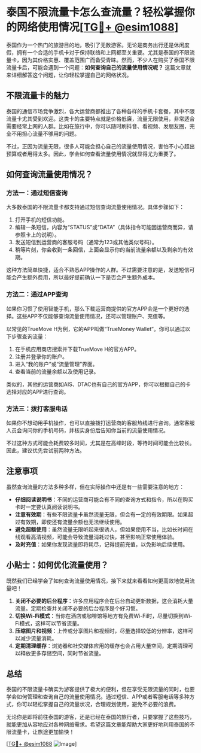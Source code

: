 # 泰国不限流量卡怎么查流量？轻松掌握你的网络使用情况[[TG💪+ @esim1088](https://t.me/s/esim1088)]

泰国作为一个热门的旅游目的地，吸引了无数游客。无论是商务出行还是休闲度假，拥有一个合适的手机卡对于保持联络和上网都至关重要。尤其是泰国的不限流量卡，因为其价格实惠、覆盖范围广而备受青睐。然而，不少人在购买了泰国不限流量卡后，可能会遇到一个问题：**如何查询自己的流量使用情况呢？** 这篇文章就来详细解答这个问题，让你轻松掌握自己的网络状况。

## 不限流量卡的魅力

泰国的通信市场竞争激烈，各大运营商都推出了各种各样的手机卡套餐，其中不限流量卡尤其受到欢迎。这类卡的主要特点就是价格低廉，流量无限使用，非常适合需要经常上网的人群。比如在旅行中，你可以随时刷抖音、看视频、发朋友圈，完全不用担心流量不够用的问题。

不过，正因为流量无限，很多人可能会担心自己的流量使用情况，害怕不小心超出预算或者用得太多。因此，学会如何查看流量使用情况就显得尤为重要了。

## 如何查询流量使用情况？

### 方法一：通过短信查询

大多数泰国的不限流量卡都支持通过短信查询流量使用情况。具体步骤如下：

1. 打开手机的短信功能。
2. 编辑一条短信，内容为“STATUS”或“DATA”（具体指令可能因运营商而异，请参照卡上的说明）。
3. 发送短信到运营商的客服号码（通常为123或其他类似号码）。
4. 稍等片刻，你会收到一条回信，上面会显示你的当前流量余额以及剩余的有效期。

这种方法简单快捷，适合不熟悉APP操作的人群。不过需要注意的是，发送短信可能会产生额外费用，所以最好提前确认一下是否会产生额外成本。

### 方法二：通过APP查询

如果你习惯了使用智能手机，那么下载运营商提供的官方APP会是一个更好的选择。这些APP不仅能够查询流量使用情况，还可以管理账户、充值等。

以常见的TrueMove H为例，它的APP叫做“TrueMoney Wallet”。你可以通过以下步骤查询流量：

1. 在手机应用商店搜索并下载TrueMove H的官方APP。
2. 注册并登录你的账户。
3. 进入“我的账户”或“流量管理”界面。
4. 查看当前的流量余额以及使用记录。

类似的，其他的运营商如AIS、DTAC也有自己的官方APP，你可以根据自己的卡选择对应的APP进行查询。

### 方法三：拨打客服电话

如果你不想动用手机操作，也可以直接拨打运营商的客服热线进行咨询。通常客服人员会询问你的手机号码，并核实身份后告知你当前的流量使用情况。

不过这种方式可能会耗费较多时间，尤其是在高峰时段，等待时间可能会比较长。因此，建议优先尝试前两种方法。

## 注意事项

虽然查询流量的方法多种多样，但在实际操作中还是有一些需要注意的地方：

- **仔细阅读说明书**：不同的运营商可能会有不同的查询方式和指令，所以在购买卡时一定要认真阅读说明书。
- **注意有效期**：有些不限流量卡虽然流量无限，但会有一定的有效期限。如果超过有效期，即使还有流量余额也无法继续使用。
- **避免超额使用**：虽然流量无限听起来很诱人，但如果使用不当，比如长时间在线观看高清视频，可能会导致流量消耗过快，甚至影响正常使用体验。
- **及时充值**：如果你发现流量即将耗尽，记得提前充值，以免影响后续使用。

## 小贴士：如何优化流量使用？

既然我们已经学会了如何查询流量使用情况，接下来就来看看如何更高效地使用流量吧！

1. **关闭不必要的后台程序**：许多应用程序会在后台自动更新数据，这会消耗大量流量。定期检查并关闭不必要的后台程序是个好习惯。
2. **切换Wi-Fi模式**：当你在酒店或咖啡馆等地方有免费Wi-Fi时，尽量切换到Wi-Fi模式，这样可以节省流量。
3. **压缩图片和视频**：上传或分享图片和视频时，尽量选择较低的分辨率，这样可以减少流量消耗。
4. **定期清理缓存**：浏览器和社交媒体应用的缓存也会占用大量空间，定期清理可以释放更多存储空间，同时节省流量。

## 总结

泰国的不限流量卡确实为游客提供了极大的便利，但在享受无限流量的同时，也要学会如何管理和查询自己的流量使用情况。通过短信、APP或者客服电话等多种方式，你可以轻松掌握自己的流量状况，合理规划使用，避免不必要的浪费。

无论你是即将前往泰国的游客，还是已经在泰国的旅行者，只要掌握了这些技巧，就能更加从容地应对各种网络需求。希望这篇文章能帮助大家更好地利用泰国的不限流量卡，让旅途更加愉快！

[[TG💪+ @esim1088](https://t.me/s/esim1088) ![Image](https://i.postimg.cc/4NQfJmqS/Snipaste-2025-05-13-00-14-12.png)]